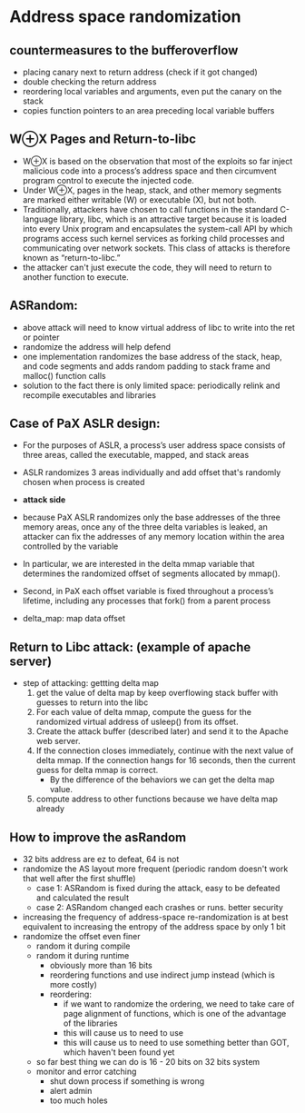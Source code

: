 # Address space randomization

## countermeasures to the bufferoverflow
- placing canary next to return address (check if it got changed)
- double checking the return address
- reordering local variables and arguments, even put the canary on the stack
- copies function pointers to an area preceding local variable buffers

## W⊕X Pages and Return-to-libc
- W⊕X is based on the observation that most of
the exploits so far inject malicious code into a process’s address space and then circumvent program
control to execute the injected code.
- Under W⊕X, pages in the heap, stack, and other memory
segments are marked either writable (W) or executable (X), but not both.
- Traditionally, attackers have chosen to call functions in the standard C-language library, libc,
which is an attractive target because it is loaded into every Unix program and encapsulates the
system-call API by which programs access such kernel services as forking child processes and communicating over network sockets. This class of attacks is therefore known as “return-to-libc.”
- the attacker can't just execute the code, they will need to return to another function to execute.

## ASRandom:
- above attack will need to know virtual address of libc to write into the ret or pointer
- randomize the address will help defend
- one implementation randomizes the base address of the stack, heap, and code segments and adds random padding to stack frame and malloc() function calls
- solution to the fact there is only limited space: periodically relink and recompile executables and libraries

## Case of PaX ASLR design:
- For the purposes of ASLR, a process’s user address space consists of three areas, called the executable, mapped, and stack areas
- ASLR randomizes 3 areas individually and add offset that's randomly chosen when process is created

- **attack side** 
- because PaX ASLR randomizes only the base addresses of the three memory areas, once any of the three
delta variables is leaked, an attacker can fix the addresses of any memory location within the
area controlled by the variable
- In particular, we are interested in the delta mmap variable that determines the randomized offset of segments allocated by mmap().
- Second, in PaX each offset variable is fixed throughout a process’s lifetime, including any processes that fork() from a parent process
- delta_map: map data offset

## Return to Libc attack: (example of apache server)
- step of attacking: gettting delta map
    1. get the value of delta map by keep overflowing stack buffer with guesses to return into the libc
    2. For each value of delta mmap, compute the guess for the randomized virtual address of usleep() from its offset.
    3.  Create the attack buffer (described later) and send it to the Apache web server.
    4. If the connection closes immediately, continue with the next value of delta mmap. If the connection hangs for 16 seconds, then the current guess for delta mmap is correct.
        - By the difference of the behaviors we can get the delta map value.
    5. compute address to other functions because we have delta map already


## How to improve the asRandom
- 32 bits address are ez to defeat, 64 is not
- randomize the AS layout more frequent (periodic random doesn't work that well after the first shuffle)
    - case 1: ASRandom is fixed during the attack, easy to be defeated and calculated the result
    - case 2: ASRandom changed each crashes or runs. better security
- increasing the frequency of address-space re-randomization is at best equivalent to increasing the entropy of the address space by only 1 bit
- randomize the offset even finer
    - random it during compile
    - random it during runtime
        - obviously more than 16 bits
        - reordering functions and use indirect jump instead (which is more costly)
        - reordering:
            - if we want to randomize the ordering, we need to take care of page alignment of functions, which is one of the advantage of the libraries
            - this will cause us to need to use 
            - this will cause us to need to use something better than GOT, which haven't been found yet
    - so far best thing we can do is 16 - 20 bits on 32 bits system
    - monitor and error catching
        - shut down process if something is wrong
        - alert admin
        - too much holes

